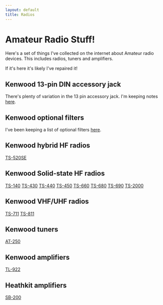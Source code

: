 ```yaml
---
layout: default
title: Radios
---
```


# Amateur Radio Stuff!

Here's a set of things I've collected on the internet about Amateur radio devices.
This includes radios, tuners and amplifiers.

If it's here it's likely I've repaired it!

## Kenwood 13-pin DIN accessory jack

There's plenty of variation in the 13 pin accessory jack. I'm keeping notes
[here](kenwood-acc-pinout.md).

## Kenwood optional filters

I've been keeping a list of optional filters [here](kenwood-filters.md).

## Kenwood hybrid HF radios

 [TS-520SE](kenwood/TS-520SE/notes)

## Kenwood Solid-state HF radios

 [TS-140](kenwood/TS-680/notes)
 [TS-430](kenwood/TS-430/notes)
 [TS-440](kenwood/TS-440/notes)
 [TS-450](kenwood/TS-690/notes)
 [TS-660](kenwood/TS-660/notes)
 [TS-680](kenwood/TS-680/notes)
 [TS-690](kenwood/TS-690/notes)
 [TS-2000](kenwood/TS-2000/notes)

## Kenwood VHF/UHF radios

 [TS-711](kenwood/TS-711/notes)
 [TS-811](kenwood/TS-811/notes)

## Kenwood tuners

 [AT-250](kenwood/AT-250/notes)

## Kenwood amplifiers

 [TL-922](kenwood/TL-922/notes)

## Heathkit amplifiers

 [SB-200](heathkit/SB-200/notes)

